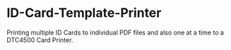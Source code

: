 # ID-Card-Template-Printer
Printing multiple ID Cards to individual PDF files and also one at a time to a DTC4500 Card Printer.

